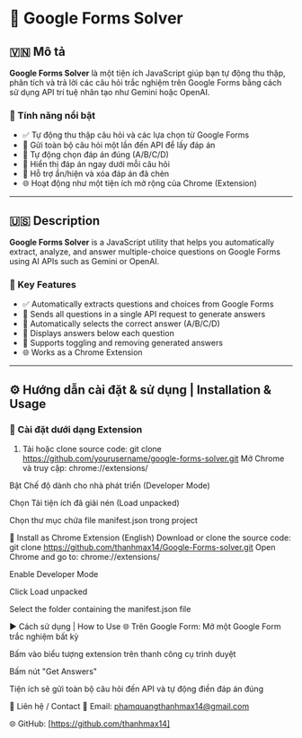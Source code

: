 # 📄 Google Forms Solver

## 🇻🇳 Mô tả

**Google Forms Solver** là một tiện ích JavaScript giúp bạn tự động thu thập, phân tích và trả lời các câu hỏi trắc nghiệm trên Google Forms bằng cách sử dụng API trí tuệ nhân tạo như Gemini hoặc OpenAI.

### 🚀 Tính năng nổi bật

- ✅ Tự động thu thập câu hỏi và các lựa chọn từ Google Forms
- 🤖 Gửi toàn bộ câu hỏi một lần đến API để lấy đáp án
- 🎯 Tự động chọn đáp án đúng (A/B/C/D)
- 🧠 Hiển thị đáp án ngay dưới mỗi câu hỏi
- 🔁 Hỗ trợ ẩn/hiện và xóa đáp án đã chèn
- 🌐 Hoạt động như một tiện ích mở rộng của Chrome (Extension)

---

## 🇺🇸 Description

**Google Forms Solver** is a JavaScript utility that helps you automatically extract, analyze, and answer multiple-choice questions on Google Forms using AI APIs such as Gemini or OpenAI.

### 🚀 Key Features

- ✅ Automatically extracts questions and choices from Google Forms
- 🤖 Sends all questions in a single API request to generate answers
- 🎯 Automatically selects the correct answer (A/B/C/D)
- 🧠 Displays answers below each question
- 🔁 Supports toggling and removing generated answers
- 🌐 Works as a Chrome Extension

---

## ⚙️ Hướng dẫn cài đặt & sử dụng | Installation & Usage

### 🧩 Cài đặt dưới dạng Extension

1. Tải hoặc clone source code:
   git clone https://github.com/yourusername/google-forms-solver.git
Mở Chrome và truy cập: chrome://extensions/

Bật Chế độ dành cho nhà phát triển (Developer Mode)

Chọn Tải tiện ích đã giải nén (Load unpacked)

Chọn thư mục chứa file manifest.json trong project

🧩 Install as Chrome Extension (English)
Download or clone the source code:
git clone https://github.com/thanhmax14/Google-Forms-solver.git
Open Chrome and go to: chrome://extensions/

Enable Developer Mode

Click Load unpacked

Select the folder containing the manifest.json file

▶️ Cách sử dụng | How to Use
🌐 Trên Google Form:
Mở một Google Form trắc nghiệm bất kỳ

Bấm vào biểu tượng extension trên thanh công cụ trình duyệt

Bấm nút "Get Answers"

Tiện ích sẽ gửi toàn bộ câu hỏi đến API và tự động điền đáp án đúng


📎 Liên hệ / Contact
📧 Email: phamquangthanhmax14@gmail.com

🌐 GitHub: [https://github.com/thanhmax14]
